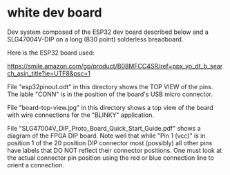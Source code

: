 # white dev board
Dev system composed of the ESP32 dev board described below and a SLG47004V-DIP on a long (830 point) solderless breadboard. 

Here is the ESP32 board used:

https://smile.amazon.com/gp/product/B08MFCC4SR/ref=ppx_yo_dt_b_search_asin_title?ie=UTF8&psc=1

File "esp32pinout.odt" in this directory shows the TOP VIEW of the pins. The lable "CONN" is in the position of the board's USB micro connector.

File "board-top-view.jpg" in this directory shows a top view of the board with wire connections for the "BLINKY" application.

File "SLG47004V_DIP_Proto_Board_Quick_Start_Guide.pdf" shows a diagram of the FPGA DIP board. Note well that while "Pin 1 (vcc)" is in position 1 of the 20 position DIP connector most (possibly) all other pins have labels that DO NOT reflect their connector positions. One must look at the actual connector pin position using the red or blue connection line to orient a connection.

